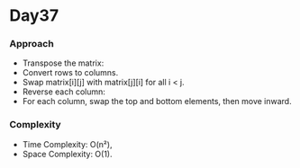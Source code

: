 # Day37

### Approach

- Transpose the matrix:
 - Convert rows to columns.
 - Swap matrix[i][j] with matrix[j][i] for all i < j.
- Reverse each column:
 - For each column, swap the top and bottom elements, then move inward.

### Complexity

- Time Complexity: O(n²),
- Space Complexity: O(1).
